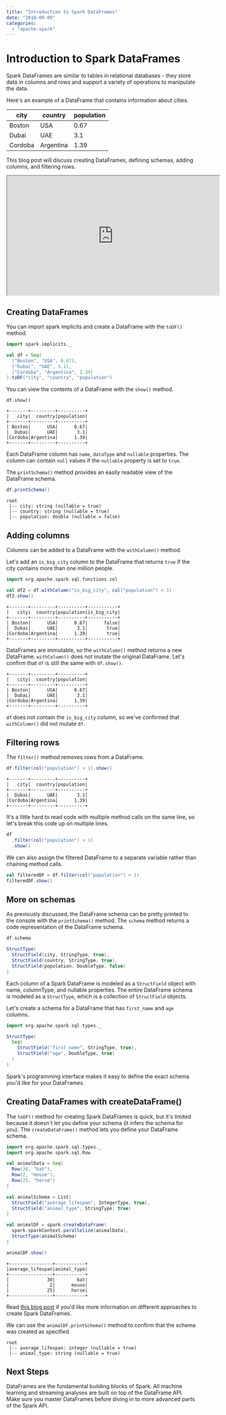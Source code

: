 ```yaml
---
title: "Introduction to Spark DataFrames"
date: "2018-09-09"
categories: 
  - "apache-spark"
---
```


# Introduction to Spark DataFrames

Spark DataFrames are similar to tables in relational databases - they store data in columns and rows and support a variety of operations to manipulate the data.

Here's an example of a DataFrame that contains information about cities.

| city | country | population |
| --- | --- | --- |
| Boston | USA | 0.67 |
| Dubai | UAE | 3.1 |
| Cordoba | Argentina | 1.39 |

This blog post will discuss creating DataFrames, defining schemas, adding columns, and filtering rows.

<iframe width="560" height="315" src="https://www.youtube.com/embed/ATDJF5gXjr0" allowfullscreen></iframe>

## Creating DataFrames

You can import spark implicits and create a DataFrame with the `toDF()` method.

```scala
import spark.implicits._

val df = Seq(
  ("Boston", "USA", 0.67),
  ("Dubai", "UAE", 3.1),
  ("Cordoba", "Argentina", 1.39)
).toDF("city", "country", "population")
```

You can view the contents of a DataFrame with the `show()` method.

```
df.show()
```

```
+-------+---------+----------+
|   city|  country|population|
+-------+---------+----------+
| Boston|      USA|      0.67|
|  Dubai|      UAE|       3.1|
|Cordoba|Argentina|      1.39|
+-------+---------+----------+
```

Each DataFrame column has `name`, `dataType` and `nullable` properties. The column can contain `null` values if the `nullable` property is set to `true`.

The `printSchema()` method provides an easily readable view of the DataFrame schema.

```scala
df.printSchema()
```

```
root
 |-- city: string (nullable = true)
 |-- country: string (nullable = true)
 |-- population: double (nullable = false)
```

## Adding columns

Columns can be added to a DataFrame with the `withColumn()` method.

Let's add an `is_big_city` column to the DataFrame that returns `true` if the city contains more than one million people.

```scala
import org.apache.spark.sql.functions.col

val df2 = df.withColumn("is_big_city", col("population") > 1)
df2.show()
```

```
+-------+---------+----------+-----------+
|   city|  country|population|is_big_city|
+-------+---------+----------+-----------+
| Boston|      USA|      0.67|      false|
|  Dubai|      UAE|       3.1|       true|
|Cordoba|Argentina|      1.39|       true|
+-------+---------+----------+-----------+
```

DataFrames are immutable, so the `withColumn()` method returns a new DataFrame. `withColumn()` does not mutate the original DataFrame. Let's confirm that `df` is still the same with `df.show()`.

```
+-------+---------+----------+
|   city|  country|population|
+-------+---------+----------+
| Boston|      USA|      0.67|
|  Dubai|      UAE|       3.1|
|Cordoba|Argentina|      1.39|
+-------+---------+----------+
```

`df` does not contain the `is_big_city` column, so we've confirmed that `withColumn()` did not mutate `df`.

## Filtering rows

The `filter()` method removes rows from a DataFrame.

```scala
df.filter(col("population") > 1).show()
```

```
+-------+---------+----------+
|   city|  country|population|
+-------+---------+----------+
|  Dubai|      UAE|       3.1|
|Cordoba|Argentina|      1.39|
+-------+---------+----------+
```

It's a little hard to read code with multiple method calls on the same line, so let's break this code up on multiple lines.

```scala
df
  .filter(col("population") > 1)
  .show()
```

We can also assign the filtered DataFrame to a separate variable rather than chaining method calls.

```scala
val filteredDF = df.filter(col("population") > 1)
filteredDF.show()
```

## More on schemas

As previously discussed, the DataFrame schema can be pretty printed to the console with the `printSchema()` method. The `schema` method returns a code representation of the DataFrame schema.

```scala
df.schema
```

```scala
StructType(
  StructField(city, StringType, true),
  StructField(country, StringType, true),
  StructField(population, DoubleType, false)
)
```

Each column of a Spark DataFrame is modeled as a `StructField` object with name, columnType, and nullable properties. The entire DataFrame schema is modeled as a `StructType`, which is a collection of `StructField` objects.

Let's create a schema for a DataFrame that has `first_name` and `age` columns.

```scala
import org.apache.spark.sql.types._

StructType(
  Seq(
    StructField("first_name", StringType, true),
    StructField("age", DoubleType, true)
  )
)
```

Spark's programming interface makes it easy to define the exact schema you'd like for your DataFrames.

## Creating DataFrames with createDataFrame()

The `toDF()` method for creating Spark DataFrames is quick, but it's limited because it doesn't let you define your schema (it infers the schema for you). The `createDataFrame()` method lets you define your DataFrame schema.

```scala
import org.apache.spark.sql.types._
import org.apache.spark.sql.Row

val animalData = Seq(
  Row(30, "bat"),
  Row(2, "mouse"),
  Row(25, "horse")
)

val animalSchema = List(
  StructField("average_lifespan", IntegerType, true),
  StructField("animal_type", StringType, true)
)

val animalDF = spark.createDataFrame(
  spark.sparkContext.parallelize(animalData),
  StructType(animalSchema)
)

animalDF.show()
```

```
+----------------+-----------+
|average_lifespan|animal_type|
+----------------+-----------+
|              30|        bat|
|               2|      mouse|
|              25|      horse|
+----------------+-----------+
```

Read [this blog post](https://medium.com/@mrpowers/manually-creating-spark-dataframes-b14dae906393) if you'd like more information on different approaches to create Spark DataFrames.

We can use the `animalDF.printSchema()` method to confirm that the schema was created as specified.

```
root
 |-- average_lifespan: integer (nullable = true)
 |-- animal_type: string (nullable = true)
```

## Next Steps

DataFrames are the fundamental building blocks of Spark. All machine learning and streaming analyses are built on top of the DataFrame API. Make sure you master DataFrames before diving in to more advanced parts of the Spark API.
